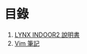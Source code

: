 # 目錄

1. [LYNX INDOOR2 說明書](lynx-indoor2-1/untitled.md)
2. [Vim 筆記](vim/pu-tong-mo-shi-zhi-ling.md)

